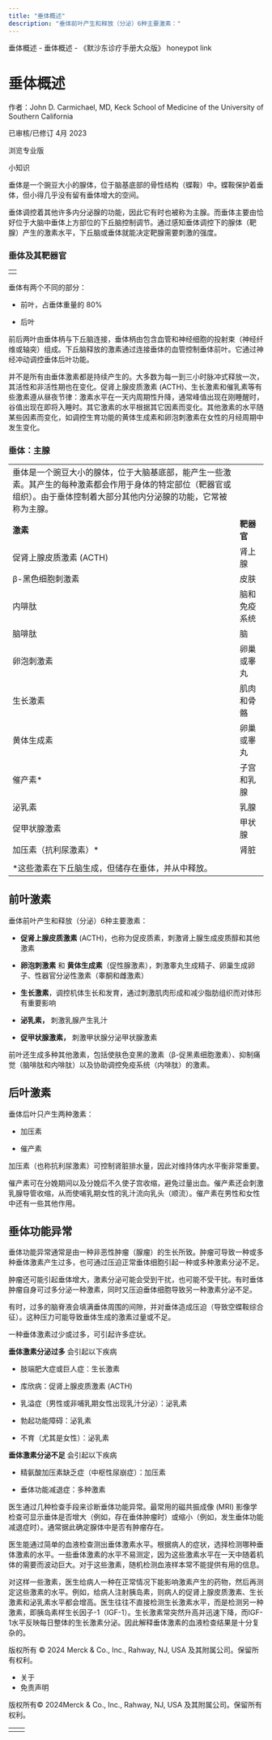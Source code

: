 ```yaml
---
title: "垂体概述"
description: "垂体前叶产生和释放（分泌）6种主要激素："
---
```


﻿垂体概述 \- 垂体概述 \- 《默沙东诊疗手册大众版》 honeypot link

# 垂体概述

作者：John D. Carmichael, MD, Keck School of Medicine of the University of Southern
California

已审核/已修订 4月 2023

浏览专业版

小知识

垂体是一个豌豆大小的腺体，位于脑基底部的骨性结构（蝶鞍）中。蝶鞍保护着垂体，但小得几乎没有留有垂体增大的空间。

垂体调控着其他许多内分泌腺的功能，因此它有时也被称为主腺。而垂体主要由恰好位于大脑中垂体上方部位的下丘脑控制调节。通过感知垂体调控下的腺体（靶腺）产生的激素水平，下丘脑或垂体就能决定靶腺需要刺激的强度。

### 垂体及其靶器官

|     |
| --- |
|  |

垂体有两个不同的部分：

- 前叶，占垂体重量的 80%

- 后叶


前后两叶由垂体柄与下丘脑连接，垂体柄由包含血管和神经细胞的投射束（神经纤维或轴突）组成。下丘脑释放的激素通过连接垂体的血管控制垂体前叶。它通过神经冲动调控垂体后叶功能。

并不是所有由垂体激素都是持续产生的。大多数为每一到三小时脉冲式释放一次，其活性和非活性期也在变化。促肾上腺皮质激素 (ACTH)、生长激素和催乳素等有些激素遵从昼夜节律：激素水平在一天内周期性升降，通常峰值出现在刚睡醒时，谷值出现在即将入睡时。其它激素的水平根据其它因素而变化。其他激素的水平随某些因素而变化，如调控生育功能的黄体生成素和卵泡刺激素在女性的月经周期中发生变化。

### 垂体：主腺

|     |     |
| --- | --- |
| 垂体是一个豌豆大小的腺体，位于大脑基底部，能产生一些激素。其产生的每种激素都会作用于身体的特定部位（靶器官或组织）。由于垂体控制着大部分其他内分泌腺的功能，它常被称为主腺。 |
| **激素** | **靶器官** |
| 促肾上腺皮质激素 (ACTH) | 肾上腺 |
| β-黑色细胞刺激素 | 皮肤 |
| 内啡肽 | 脑和免疫系统 |
| 脑啡肽 | 脑 |
| 卵泡刺激素 | 卵巢或睾丸 |
| 生长激素 | 肌肉和骨骼 |
| 黄体生成素 | 卵巢或睾丸 |
| 催产素\* | 子宫和乳腺 |
| 泌乳素 | 乳腺 |
| 促甲状腺激素 | 甲状腺 |
| 加压素（抗利尿激素）\* | 肾脏 |
|  |
| \*这些激素在下丘脑生成，但储存在垂体，并从中释放。 |

## 前叶激素

垂体前叶产生和释放（分泌）6种主要激素：

- **促肾上腺皮质激素** (ACTH)，也称为促皮质素，刺激肾上腺生成皮质醇和其他激素

- **卵泡刺激素** 和 **黄体生成素**（促性腺激素），刺激睾丸生成精子、卵巢生成卵子、性器官分泌性激素（睾酮和雌激素）

- **生长激素**，调控机体生长和发育，通过刺激肌肉形成和减少脂肪组织而对体形有重要影响

- **泌乳素，** 刺激乳腺产生乳汁

- **促甲状腺激素，** 刺激甲状腺分泌甲状腺激素


前叶还生成多种其他激素，包括使肤色变黑的激素（β-促黑素细胞激素）、抑制痛觉（脑啡肽和内啡肽）以及协助调控免疫系统（内啡肽）的激素。

## 后叶激素

垂体后叶只产生两种激素：

- 加压素

- 催产素


加压素（也称抗利尿激素）可控制肾脏排水量，因此对维持体内水平衡非常重要。

催产素可在分娩期间以及分娩后不久使子宫收缩，避免过量出血。催产素还会刺激乳腺导管收缩，从而使哺乳期女性的乳汁流向乳头（顺流）。催产素在男性和女性中还有一些其他作用。

## 垂体功能异常

垂体功能异常通常是由一种非恶性肿瘤（腺瘤）的生长所致。肿瘤可导致一种或多种垂体激素产生过多，也可通过压迫正常垂体细胞引起一种或多种激素分泌不足。

肿瘤还可能引起垂体增大，激素分泌可能会受到干扰，也可能不受干扰。有时垂体肿瘤自身可过多分泌一种激素，同时又压迫垂体细胞导致另一种激素分泌不足。

有时，过多的脑脊液会填满垂体周围的间隙，并对垂体造成压迫（导致空蝶鞍综合征）。这种压力可能导致垂体生成的激素过量或不足。

一种垂体激素过少或过多，可引起许多症状。

**垂体激素分泌过多** 会引起以下疾病

- 肢端肥大症或巨人症：生长激素

- 库欣病：促肾上腺皮质激素 (ACTH)

- 乳溢症（男性或非哺乳期女性出现乳汁分泌）：泌乳素

- 勃起功能障碍：泌乳素

- 不育（尤其是女性）：泌乳素


**垂体激素分泌不足** 会引起以下疾病

- 精氨酸加压素缺乏症（中枢性尿崩症）：加压素

- 垂体功能减退症：多种激素


医生通过几种检查手段来诊断垂体功能异常。最常用的磁共振成像 (MRI) 影像学检查可显示垂体是否增大（例如，存在垂体肿瘤时）或缩小（例如，发生垂体功能减退症时）。通常据此确定腺体中是否有肿瘤存在。

医生能通过简单的血液检查测出垂体激素水平。根据病人的症状，选择检测哪种垂体激素的水平。一些垂体激素的水平不易测定，因为这些激素水平在一天中随着机体的需要而波动巨大。对于这些激素，随机检测血液样本常不能提供有用的信息。

对这样一些激素，医生给病人一种在正常情况下能影响激素产生的药物，然后再测定这些激素的水平。例如，给病人注射胰岛素，则病人的促肾上腺皮质激素、生长激素和泌乳素水平都会增高。医生往往不直接检测生长激素水平，而是检测另一种激素，即胰岛素样生长因子-1（IGF-1）。生长激素常突然升高并迅速下降，而IGF-1水平反映每日整体的生长激素分泌。因此解释垂体激素的血液检查结果是十分复杂的。



版权所有 © 2024
Merck & Co., Inc., Rahway, NJ, USA 及其附属公司。保留所有权利。

- 关于
- 免责声明

版权所有© 2024Merck & Co., Inc., Rahway, NJ, USA 及其附属公司。保留所有权利。

|     |     |
| --- | --- |
|  |  |